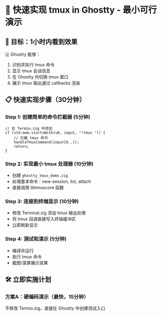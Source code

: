 # 🚀 快速实现 tmux in Ghostty - 最小可行演示

## 🎯 目标：1小时内看到效果

让 Ghostty 能够：
1. 识别并执行 tmux 命令
2. 显示 tmux 会话信息
3. 在 Ghostty 内切换 tmux 窗口
4. 展示 tmux 输出通过 callbacks 渲染

## 📋 快速实现步骤（30分钟）

### Step 1: 创建简单的命令拦截器 (5分钟)
```zig
// 在 Termio.zig 中添加
if (std.mem.startsWith(u8, input, "!tmux ")) {
    // 拦截 tmux 命令
    handleTmuxCommand(input[6..]);
    return;
}
```

### Step 2: 实现最小 tmux 处理器 (10分钟)
- 创建 `ghostty_tmux_demo.zig`
- 处理基本命令：new-session, list, attach
- 直接调用 libtmuxcore 函数

### Step 3: 连接到终端显示 (10分钟)
- 修改 Terminal.zig 添加 tmux 输出处理
- 将 tmux 回调直接写入终端缓冲区
- 立即刷新显示

### Step 4: 测试和演示 (5分钟)
- 编译并运行
- 执行 tmux 命令
- 截图/录屏展示效果

## 🛠️ 立即实施计划

### 方案A：硬编码演示（最快，15分钟）
不修改 Termio.zig，直接在 Ghostty 中创建测试入口